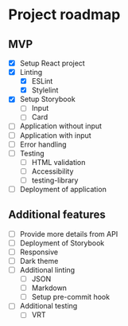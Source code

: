 # Project roadmap

## MVP
- [x] Setup React project
- [x] Linting
    - [x] ESLint
    - [x] Stylelint
- [x] Setup Storybook
    - [ ] Input
    - [ ] Card
- [ ] Application without input
- [ ] Application with input
- [ ] Error handling
- [ ] Testing
    - [ ] HTML validation
    - [ ] Accessibility
    - [ ] testing-library
- [ ] Deployment of application

## Additional features
- [ ] Provide more details from API
- [ ] Deployment of Storybook
- [ ] Responsive
- [ ] Dark theme
- [ ] Additional linting
    - [ ] JSON
    - [ ] Markdown
    - [ ] Setup pre-commit hook
- [ ] Additional testing
    - [ ] VRT
